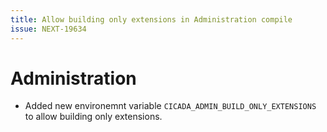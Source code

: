 ```yaml
---
title: Allow building only extensions in Administration compile
issue: NEXT-19634
---
```


# Administration

* Added new environemnt variable `CICADA_ADMIN_BUILD_ONLY_EXTENSIONS` to allow building only extensions.
